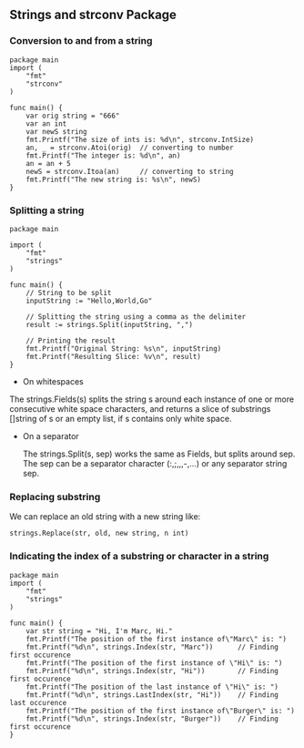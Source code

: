## Strings and strconv Package

### Conversion to and from a string

```golang
package main
import (
    "fmt"
    "strconv"
)

func main() {
    var orig string = "666"
    var an int
    var newS string
    fmt.Printf("The size of ints is: %d\n", strconv.IntSize)
    an, _ = strconv.Atoi(orig)  // converting to number
    fmt.Printf("The integer is: %d\n", an)
    an = an + 5
    newS = strconv.Itoa(an)     // converting to string
    fmt.Printf("The new string is: %s\n", newS)
}
```

### Splitting a string
```golang
package main

import (
	"fmt"
	"strings"
)

func main() {
	// String to be split
	inputString := "Hello,World,Go"

	// Splitting the string using a comma as the delimiter
	result := strings.Split(inputString, ",")

	// Printing the result
	fmt.Printf("Original String: %s\n", inputString)
	fmt.Printf("Resulting Slice: %v\n", result)
}
```
-  On whitespaces

  The strings.Fields(s) splits the string s around each instance of one or more consecutive white space characters, and returns a slice of substrings []string of s or an empty list, if s contains only white space.

- On a separator

   The strings.Split(s, sep) works the same as Fields, but splits around sep. The sep can be a separator character (:,;,,,-,…) or any separator string sep.

### Replacing substring
We can replace an old string with a new string like:

```
strings.Replace(str, old, new string, n int)
```

### Indicating the index of a substring or character in a string

```golang
package main
import (
    "fmt"
    "strings"
)

func main() {
    var str string = "Hi, I'm Marc, Hi."
    fmt.Printf("The position of the first instance of\"Marc\" is: ")
    fmt.Printf("%d\n", strings.Index(str, "Marc"))      // Finding first occurence
    fmt.Printf("The position of the first instance of \"Hi\" is: ")
    fmt.Printf("%d\n", strings.Index(str, "Hi"))        // Finding first occurence
    fmt.Printf("The position of the last instance of \"Hi\" is: ")
    fmt.Printf("%d\n", strings.LastIndex(str, "Hi"))    // Finding last occurence
    fmt.Printf("The position of the first instance of\"Burger\" is: ")
    fmt.Printf("%d\n", strings.Index(str, "Burger"))    // Finding first occurence
}
```

